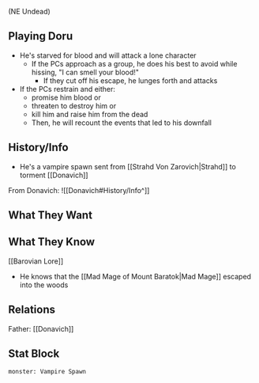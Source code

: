 (NE Undead)
## Playing Doru
- He's starved for blood and will attack a lone character
	- If the PCs approach as a group, he does his best to avoid while hissing, "I can smell your blood!"
		- If they cut off his escape, he lunges forth and attacks
- If the PCs restrain and either:
	- promise him blood or
	- threaten to destroy him or
	- kill him and raise him from the dead
	- Then, he will recount the events that led to his downfall

## History/Info
- He's a vampire spawn sent from [[Strahd Von Zarovich|Strahd]] to torment [[Donavich]]

From Donavich:
![[Donavich#History/Info^]]

## What They Want

## What They Know
[[Barovian Lore]]
- He knows that the [[Mad Mage of Mount Baratok|Mad Mage]] escaped into the woods

## Relations
Father: [[Donavich]]

## Stat Block

```statblock
monster: Vampire Spawn
```
